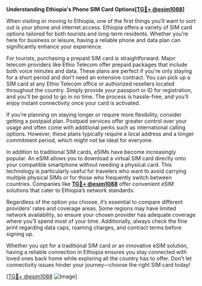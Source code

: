 **Understanding Ethiopia's Phone SIM Card Options[[TG💪+ @esim1088](https://t.me/s/esim1088)]**

When visiting or moving to Ethiopia, one of the first things you’ll want to sort out is your phone and internet access. Ethiopia offers a variety of SIM card options tailored for both tourists and long-term residents. Whether you’re here for business or leisure, having a reliable phone and data plan can significantly enhance your experience.

For tourists, purchasing a prepaid SIM card is straightforward. Major telecom providers like Ethio Telecom offer prepaid packages that include both voice minutes and data. These plans are perfect if you're only staying for a short period and don’t need an extensive contract. You can pick up a SIM card at any Ethio Telecom office or authorized resellers located throughout the country. Simply provide your passport or ID for registration, and you'll be good to go in no time. The process is hassle-free, and you’ll enjoy instant connectivity once your card is activated.

If you’re planning on staying longer or require more flexibility, consider getting a postpaid plan. Postpaid services offer greater control over your usage and often come with additional perks such as international calling options. However, these plans typically require a local address and a longer commitment period, which might not be ideal for everyone.

In addition to traditional SIM cards, eSIMs have become increasingly popular. An eSIM allows you to download a virtual SIM card directly onto your compatible smartphone without needing a physical card. This technology is particularly useful for travelers who want to avoid carrying multiple physical SIMs or for those who frequently switch between countries. Companies like **[TG💪+ @esim1088](https://t.me/s/esim1088)** offer convenient eSIM solutions that cater to Ethiopia’s network standards.

Regardless of the option you choose, it’s essential to compare different providers’ rates and coverage areas. Some regions may have limited network availability, so ensure your chosen provider has adequate coverage where you’ll spend most of your time. Additionally, always check the fine print regarding data caps, roaming charges, and contract terms before signing up.

Whether you opt for a traditional SIM card or an innovative eSIM solution, having a reliable connection in Ethiopia ensures you stay connected with loved ones back home while exploring all the country has to offer. Don’t let connectivity issues hinder your journey—choose the right SIM card today!

[[TG💪+ @esim1088](https://t.me/s/esim1088) ![Image](https://i.postimg.cc/Y0z9fWf4/image.png)]